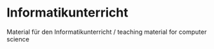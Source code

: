 # Informatikunterricht
Material für den Informatikunterricht / teaching material for computer science
